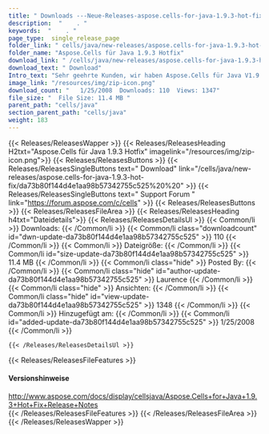 ```yaml
---
title: " Downloads ---Neue-Releases-aspose.cells-for-java-1.9.3-hot-fix . "
description:  "    . " 
keywords:  "    . " 
page_type:  single_release_page
folder_link: " cells/java/new-releases/aspose.cells-for-java-1.9.3-hot-fix/"
folder_name: "Aspose.Cells für Java 1.9.3 Hotfix"
download_link: " /cells/java/new-releases/aspose.cells-for-java-1.9.3-hot-fix/da73b80f144d4e1aa98b57342755c525"
download_text: " Download"
Intro_text: "Sehr geehrte Kunden, wir haben Aspose.Cells für Java V1.9.3 veröffentlicht!"
image_link: "/resources/img/zip-icon.png"
download_count: "   1/25/2008  Downloads: 110  Views: 1347"
file_size: "  File Size: 11.4 MB "
parent_path: "cells/java"
section_parent_path: "cells/java"
weight: 183
---
```


{{< Releases/ReleasesWapper >}}
  {{< Releases/ReleasesHeading H2txt="Aspose.Cells für Java 1.9.3 Hotfix" imagelink="/resources/img/zip-icon.png">}}
  {{< Releases/ReleasesButtons >}}
    {{< Releases/ReleasesSingleButtons text=" Download" link="/cells/java/new-releases/aspose.cells-for-java-1.9.3-hot-fix/da73b80f144d4e1aa98b57342755c525%20%20" >}}
    {{< Releases/ReleasesSingleButtons text=" Support Forum " link="https://forum.aspose.com/c/cells" >}}
  {{< Releases/ReleasesButtons >}}
  {{< Releases/ReleasesFileArea >}}
    {{< Releases/ReleasesHeading h4txt="Dateidetails">}}
    {{< Releases/ReleasesDetailsUl >}}
            {{< Common/li >}} Downloads: {{< /Common/li >}}
      {{< Common/li class="downloadcount" id="dwn-update-da73b80f144d4e1aa98b57342755c525" >}} 110 {{< /Common/li >}}
      {{< Common/li >}} Dateigröße: {{< /Common/li >}}
      {{< Common/li id="size-update-da73b80f144d4e1aa98b57342755c525" >}} 11.4 MB {{< /Common/li >}} 
      {{< Common/li  class="hide" >}} Posted By: {{< /Common/li >}} 
      {{< Common/li class="hide" id="author-update-da73b80f144d4e1aa98b57342755c525" >}} Laurence {{< /Common/li >}}
      {{< Common/li class="hide" >}} Ansichten: {{< /Common/li >}}
      {{< Common/li class="hide" id="view-update-da73b80f144d4e1aa98b57342755c525" >}} 1348 {{< /Common/li >}}
      {{< Common/li >}} Hinzugefügt am: {{< /Common/li >}}
      {{< Common/li id="added-update-da73b80f144d4e1aa98b57342755c525" >}} 1/25/2008 {{< /Common/li >}} 

    {{< /Releases/ReleasesDetailsUl >}}

  {{< Releases/ReleasesFileFeatures >}}
      <h4>Versionshinweise</h4><div> <a href="http://www.aspose.com/docs/display/cellsjava/Aspose.Cells+for+Java+1.9.3+Hot+Fix+Release+Notes">http://www.aspose.com/docs/display/cellsjava/Aspose.Cells+for+Java+1.9.3+Hot+Fix+Release+Notes</a></div>
  {{< /Releases/ReleasesFileFeatures >}}
 {{< /Releases/ReleasesFileArea >}}
{{< /Releases/ReleasesWapper >}}



